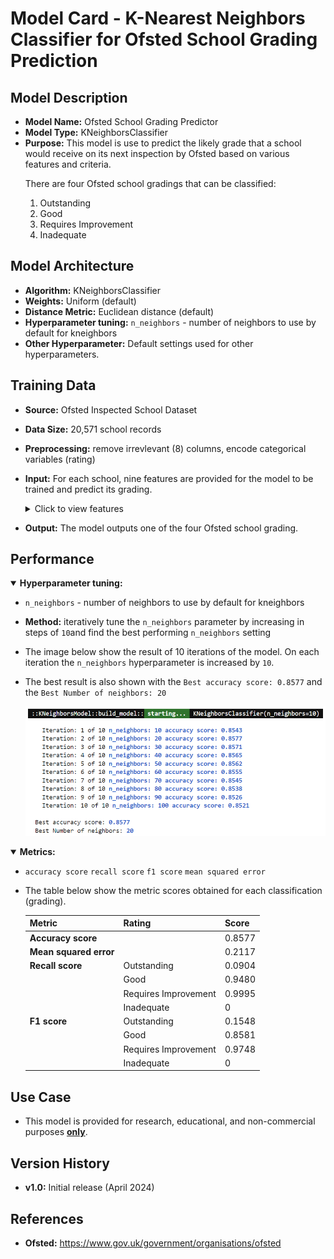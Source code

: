 # Model Card - K-Nearest Neighbors Classifier for Ofsted School Grading Prediction


## Model Description

- **Model Name:** Ofsted School Grading Predictor
- **Model Type:** KNeighborsClassifier
- **Purpose:** This model is use to predict the likely grade that a school would receive on its next inspection by Ofsted based on various features and criteria. 
   <p>
    There are four Ofsted school gradings that can be classified:
    <ol type="1">
    <li>Outstanding</li>
    <li>Good</li>
    <li>Requires Improvement</li>
    <li>Inadequate</li>
    </ol>
   </p>

## Model Architecture

- **Algorithm:** KNeighborsClassifier
- **Weights:** Uniform (default)
- **Distance Metric:** Euclidean distance (default)
- **Hyperparameter tuning:** `n_neighbors` - number of neighbors to use by default for kneighbors
- **Other Hyperparameter:** Default settings used for other hyperparameters.

## Training Data

- **Source:** Ofsted Inspected School Dataset
- **Data Size:** 20,571 school records
- **Preprocessing:** remove irrevlevant (8) columns, encode categorical variables (rating)
- **Input:** For each school, nine features are provided for the model to be trained and predict its grading.
   <details>
  <summary>Click to view features</summary>
    <p>
    <ol type="1">
    <li>Gender Type - girls, boys, mixed</li>
    <li>Religious Ethos - Church of England, Roman Catholic, Other religion and non-faith</li>
    <li>Percentage of Pupils who are Boys</li>
    <li>Percentage of Pupils who are Girls</li>
    <li>Percentage of Pupils who have Enhance Health Care plan</li>
    <li>Percentage of Pupils who have Special Education Needs</li>
    <li>Percentage of Pupils who receive Free School Meals</li>
    <li>Percentage of Pupils who first language is English</li>
    <li>Percentage of Pupils who first language is not English</li>
    </ol>
    </p>
   </details>

- **Output:** The model outputs one of the four Ofsted school grading.

## Performance

   <div>
   <details open>
  <summary><b>Hyperparameter tuning:</b></summary>

- `n_neighbors` - number of neighbors to use by default for kneighbors

- **Method:** iteratively tune the `n_neighbors` parameter by increasing in steps of `10`and find the best performing `n_neighbors` setting

- The image below show the result of 10 iterations of the model. On each iteration the `n_neighbors` hyperparameter is increased by `10`.

- The best result is also shown with the `Best accuracy score: 0.8577` and the `Best Number of neighbors: 20`

   <div>
    <img style="width:700px" src="https://github.com/wrm65/Capstone-Project-2024/blob/main/images/knn_01.png">
   </div>

   </details>
   </div>

   <details open>
  <summary><b>Metrics:</b></summary>

   <p>

   - `accuracy score` `recall score` `f1 score` `mean squared error`

   - The table below show the metric scores obtained for each classification (grading).

     <div>

       | Metric | Rating | Score |
       | --- | -- | --- |
       | **Accuracy score** | &nbsp; | 0.8577 |
       | **Mean squared error** | &nbsp; | 0.2117 |
       | **Recall score** | Outstanding | 0.0904 |
       | &nbsp; | Good | 0.9480 |
       | &nbsp; | Requires Improvement | 0.9995 |
       | &nbsp; | Inadequate | 0 |
       | **F1 score** | Outstanding | 0.1548 |
       | &nbsp; | Good | 0.8581 |
       | &nbsp; | Requires Improvement | 0.9748 |
       | &nbsp; | Inadequate | 0 |

     </div>

   </p>

   </details>

## Use Case

- This model is provided for research, educational, and non-commercial purposes <b><u>only</u></b>.

## Version History

- **v1.0:**  Initial release (April 2024)

## References

- **Ofsted:** https://www.gov.uk/government/organisations/ofsted
